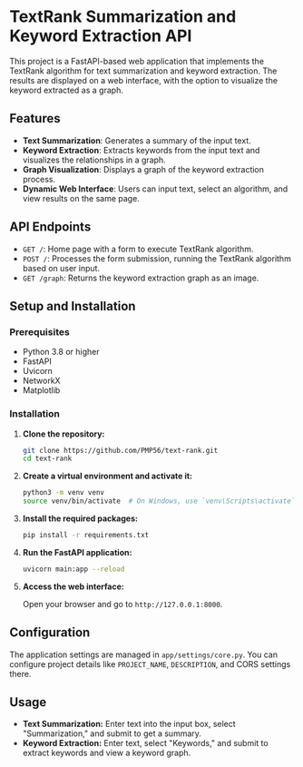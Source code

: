 # TextRank Summarization and Keyword Extraction API

This project is a FastAPI-based web application that implements the TextRank algorithm for text summarization and keyword extraction. The results are displayed on a web interface, with the option to visualize the keyword extracted as a graph.

## Features

- **Text Summarization**: Generates a summary of the input text.
- **Keyword Extraction**: Extracts keywords from the input text and visualizes the relationships in a graph.
- **Graph Visualization**: Displays a graph of the keyword extraction process.
- **Dynamic Web Interface**: Users can input text, select an algorithm, and view results on the same page.

## API Endpoints

- `GET /`: Home page with a form to execute TextRank algorithm.
- `POST /`: Processes the form submission, running the TextRank algorithm based on user input.
- `GET /graph`: Returns the keyword extraction graph as an image.

## Setup and Installation

### Prerequisites

- Python 3.8 or higher
- FastAPI
- Uvicorn
- NetworkX
- Matplotlib

### Installation

1. **Clone the repository:**

    ```bash
    git clone https://github.com/PMP56/text-rank.git
    cd text-rank
    ```

2. **Create a virtual environment and activate it:**

    ```bash
    python3 -m venv venv
    source venv/bin/activate  # On Windows, use `venv\Scripts\activate`
    ```

3. **Install the required packages:**

    ```bash
    pip install -r requirements.txt
    ```

4. **Run the FastAPI application:**

    ```bash
    uvicorn main:app --reload
    ```

5. **Access the web interface:**

    Open your browser and go to `http://127.0.0.1:8000`.

## Configuration

The application settings are managed in `app/settings/core.py`. You can configure project details like `PROJECT_NAME`, `DESCRIPTION`, and CORS settings there.

## Usage

- **Text Summarization:** Enter text into the input box, select "Summarization," and submit to get a summary.
- **Keyword Extraction:** Enter text, select "Keywords," and submit to extract keywords and view a keyword graph.
